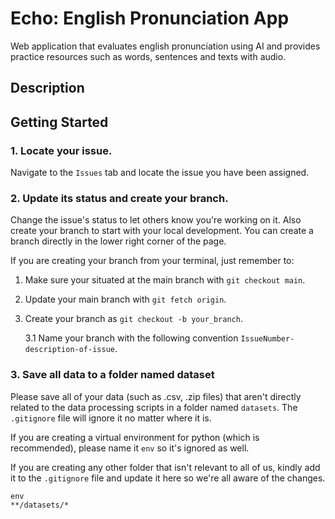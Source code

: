 # Echo: English Pronunciation App

Web application that evaluates english pronunciation using AI and provides practice resources such as words, sentences and texts with audio.

## Description



## Getting Started

### 1. Locate your issue.
Navigate to the `Issues` tab and locate the issue you have been assigned.

### 2. Update its status and create your branch.
Change the issue's status to let others know you're working on it. Also create your branch to start with your local development. You can create a branch directly in the lower right corner of the page. 

If you are creating your branch from your terminal, just remember to:

1. Make sure your situated at the main branch with `git checkout main`.
2. Update your main branch with `git fetch origin`.
3. Create your branch as `git checkout -b your_branch`.

   3.1 Name your branch with the following convention `IssueNumber-description-of-issue`.

###  3. Save all data to a folder named dataset
Please save all of your data (such as .csv, .zip files) that aren't directly related to the data processing scripts in a folder named `datasets`. The `.gitignore` file will ignore it no matter where it is.

If you are creating a virtual environment for python (which is recommended), please name it `env` so it's ignored as well.

If you are creating any other folder that isn't relevant to all of us, kindly add it to the `.gitignore` file and update it here so we're all aware of the changes.

```
env
**/datasets/*
```

